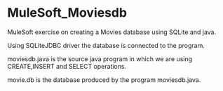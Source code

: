 # MuleSoft_Moviesdb
MuleSoft exercise on creating a Movies database using SQLite and java.

Using SQLiteJDBC driver the database is connected to the program.

moviesdb.java is the source java program in which we are using CREATE,INSERT and SELECT operations. 

movie.db is the database produced by the program moviesdb.java.
